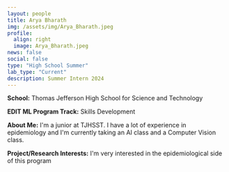 ```yaml
---
layout: people
title: Arya Bharath
img: /assets/img/Arya_Bharath.jpeg
profile:
  align: right
  image: Arya_Bharath.jpeg
news: false
social: false
type: "High School Summer"
lab_type: "Current"
description: Summer Intern 2024
---
```


**School:** Thomas Jefferson High School for Science and Technology

**EDIT ML Program Track:**
Skills Development

**About Me:**
I'm a junior at TJHSST. I have a lot of experience in epidemiology and I'm currently taking an AI class and a Computer Vision class.

**Project/Research Interests:**
I'm very interested in the epidemiological side of this program
    